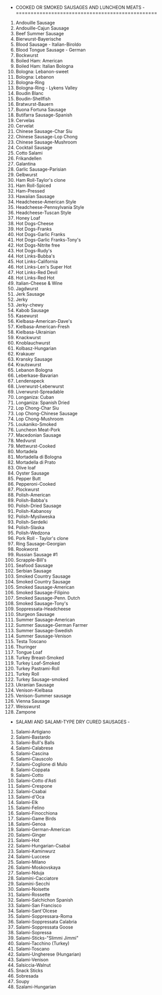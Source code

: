 - COOKED OR SMOKED SAUSAGES AND LUNCHEON MEATS -
================================================
1.   Andouille Sausage
2.   Andouille-Cajun Sausage
3.   Beef Summer Sausage
4.   Bierwurst-Bayerische
5.   Blood Sausage - Italian-Biroldo
6.   Blood Tongue Sausage - German
7.   Bockwurst
8.   Boiled Ham: American
9.   Boiled Ham: Italian Bologna
10.  Bologna: Lebanon-sweet
11.  Bologna: Lebanon
12.  Bologna-Ring
13.  Bologna-Ring - Lykens Valley
14.  Boudin Blanc
15.  Boudin-Shellfish
16.  Bratwurst-Bauern
17.  Buona Fortuna Sausage
18.  Butifarra Sausage-Spanish
19.  Cervelas
20.  Cervelat
21.  Chinese Sausage-Char Siu
22.  Chinese Sausage-Lop Chong
23.  Chinese Sausage-Mushroom
24.  Cocktail Sausage
25.  Cotto Salami
26.  Frikandellen
27.  Galantina
28.  Garlic Sausage-Parisian
29.  Gelbwurst
30.  Ham Roll-Taylor's clone
31.  Ham Roll-Spiced
32.  Ham-Pressed
33.  Hawaiian Sausage
34.  Headcheese-American Style
35.  Headcheese-Pennsylvania Style
36.  Headcheese-Tuscan Style
37.  Honey Loaf
38.  Hot Dogs-Cheese
39.  Hot Dogs-Franks
40.  Hot Dogs-Garlic Franks
41.  Hot Dogs-Garlic Franks-Tony's
42.  Hot Dogs-Nitrite free
43.  Hot Dogs-Rudy's
44.  Hot Links-Bubba's
45.  Hot Links-California
46.  Hot Links-Len's Super Hot
47.  Hot Links-Red Devil
48.  Hot Links-Red Hot
49.  Italian-Cheese & Wine
50.  Jagdwurst
51.  Jerk Sausage
52.  Jerky
53.  Jerky-chewy
54.  Kabob Sausage
55.  Kasewurst
56.  Kielbasa-American-Dave's
57.  Kielbasa-American-Fresh
58.  Kielbasa-Ukrainian
59.  Knackwurst
60.  Knoblauchwurst
61.  Kolbasz-Hungarian
62.  Krakauer
63.  Kransky Sausage
64.  Krautswurst
65.  Lebanon Bologna
66.  Leberkase-Bavarian
67.  Lendenspeck
68.  Liverwurst-Leberwurst
69.  Liverwurst-Spreadable
70.  Longaniza: Cuban
71.  Longaniza: Spanish Dried
72.  Lop Chong-Char Siu
73.  Lop Chong-Chinese Sausage
74.  Lop Chong-Mushroom
75.  Loukaniko-Smoked
76.  Luncheon Meat-Pork
77.  Macedonian Sausage
78.  Medvurst
79.  Mettwurst-Cooked
80.  Mortadela
81.  Mortadella di Bologna
82.  Mortadella di Prato
83.  Olive loaf
84.  Oyster Sausage
85.  Pepper Butt
86.  Pepperoni-Cooked
87.  Plockwurst
88.  Polish-American
89.  Polish-Babba's
90.  Polish-Dried Sausage
91.  Polish-Kabanosy
92.  Polish-Mysliweska
93.  Polish-Serdelki
94.  Polish-Slaska
95.  Polish-Wedzona
96.  Pork Roll - Taylor's clone
97.  Ring Sausage-Georgian
98.  Rookworst
99.  Russian Sausage #1
100. Scrapple-Bill's
101. Seafood Sausage
102. Serbian Sausage
103. Smoked Country Sausage
104. Smoked Country Sausage
105. Smoked Sausage-American
106. Smoked Sausage-Filipino
107. Smoked Sausage-Penn. Dutch
108. Smoked Sausage-Tony's
109. Soppressata-Headcheese
110. Sturgeon Sausage
111. Summer Sausage-American
112. Summer Sausage-German Farmer
113. Summer Sausage-Swedish
114. Summer Sausage-Venison
115. Testa Toscano
116. Thuringer
117. Tongue Loaf
118. Turkey Breast-Smoked
119. Turkey Loaf-Smoked
120. Turkey Pastrami-Roll
121. Turkey Roll
122. Turkey Sausage-smoked
123. Ukranian Sausage
124. Venison-Kielbasa
125. Venison-Summer sausage
126. Vienna Sausage
127. Weisswurst
128. Zampone
 
- SALAMI AND SALAMI-TYPE DRY CURED SAUSAGES -
1.   Salami-Artigiano
2.   Salami-Bastardo
3.   Salami-Bull's Balls
4.   Salami-Calabrese
5.   Salami-Cascina
6.   Salami-Ciauscolo
7.   Salami-Coglione di Mulo
8.   Salami-Coppata
9.   Salami-Cotto
10.  Salami-Cotto d'Asti
11.  Salami-Crespone
12.  Salami-Csabai
13.  Salami-d'Oca
14.  Salami-Elk
15.  Salami-Felino
16.  Salami-Finocchiona
17.  Salami-Game Birds
18.  Salami-Genoa
19.  Salami-German-American
20.  Salami-Ginger
21.  Salami-Hot
22.  Salami-Hungarian-Csabai
23.  Salami-Kaminwurz
24.  Salami-Luccese
25.  Salami-Milano
26.  Salami-Moskovskaya
27.  Salami-Nduja
28.  Salamini-Cacciatore
29.  Salamini-Secchi
30.  Salami-Noisette
31.  Salami-Rossette
32.  Salami-Salchichon Spanish
33.  Salami-San Francisco
34.  Salami-Sant'Olcese
35.  Salami-Soppressara-Roma
36.  Salami-Soppressata Calabria
37.  Salami-Soppressata Goose
38.  Salami-Sopressa
39.  Salami-Sticks-"Slimmi Jimmi"
40.  Salami-Tacchino (Turkey)
41.  Salami-Toscano
42.  Salami-Ungherese (Hungarian)
43.  Salami-Venison
44.  Salsiccia-Walnut
45.  Snack Sticks
46.  Sobresada
47.  Soupy
48.  Szalami-Hungarian
